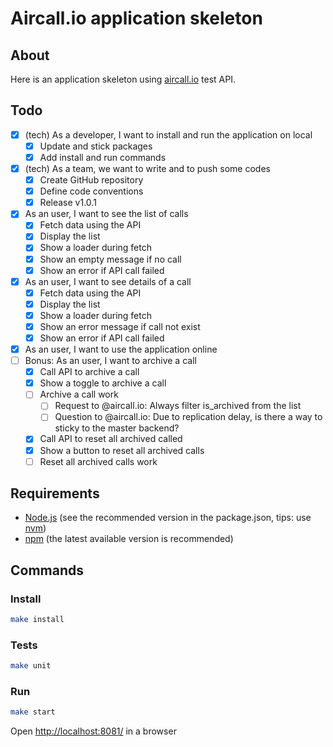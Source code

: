 # Aircall.io application skeleton

## About
Here is an application skeleton using [aircall.io](https://aircall.io) test API.

## Todo
- [X] (tech) As a developer, I want to install and run the application on local
  - [X] Update and stick packages
  - [X] Add install and run commands
- [X] (tech) As a team, we want to write and to push some codes
  - [X] Create GitHub repository
  - [X] Define code conventions
  - [X] Release v1.0.1
- [X] As an user, I want to see the list of calls
  - [X] Fetch data using the API
  - [X] Display the list
  - [X] Show a loader during fetch
  - [X] Show an empty message if no call
  - [X] Show an error if API call failed
- [X] As an user, I want to see details of a call
  - [X] Fetch data using the API
  - [X] Display the list
  - [X] Show a loader during fetch
  - [X] Show an error message if call not exist
  - [X] Show an error if API call failed
- [X] As an user, I want to use the application online
- [ ] Bonus: As an user, I want to archive a call
  - [X] Call API to archive a call
  - [X] Show a toggle to archive a call
  - [ ] Archive a call work
    - [ ] Request to @aircall.io: Always filter is_archived from the list
    - [ ] Question to @aircall.io: Due to replication delay, is there a way to sticky to the master backend?
  - [X] Call API to reset all archived called
  - [X] Show a button to reset all archived calls
  - [ ] Reset all archived calls work

## Requirements
- [Node.js](https://nodejs.org/) (see the recommended version in the package.json, tips: use [nvm](https://github.com/creationix/nvm))
- [npm](https://nodejs.org/) (the latest available version is recommended)

## Commands

### Install
```sh
make install
```

### Tests
```sh
make unit

```

### Run
```sh
make start
```

Open [http://localhost:8081/](http://localhost:8081/) in a browser
